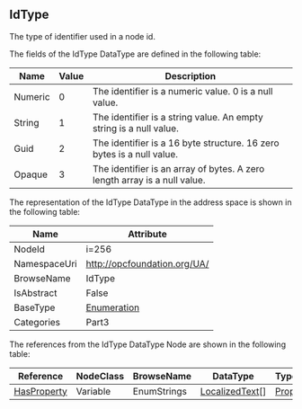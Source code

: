 <!-- datatype -->
## IdType
The type of identifier used in a node id.  
<!-- end of description -->
The fields of the IdType DataType are defined in the following table:  

|Name|Value| Description|
|---|---|---|
|Numeric|0|The identifier is a numeric value. 0 is a null value.|
|String|1|The identifier is a string value. An empty string is a null value.|
|Guid|2|The identifier is a 16 byte structure. 16 zero bytes is a null value.|
|Opaque|3|The identifier is an array of bytes. A zero length array is a null value.|

The representation of the IdType DataType in the address space is shown in the following table:  

|Name|Attribute|
|---|---|
|NodeId|i=256|
|NamespaceUri|http://opcfoundation.org/UA/|
|BrowseName|IdType|
|IsAbstract|False|
|BaseType|[Enumeration](../../../Part3/DataTypes/Enumeration/readme.md)|
|Categories|Part3|

The references from the IdType DataType Node are shown in the following table:  

|Reference|NodeClass|BrowseName|DataType|TypeDefinition|ModellingRule|
|---|---|---|---|---|---|
|[HasProperty](../../../Part3/ReferenceTypes/HasProperty/readme.md)|Variable|EnumStrings|[LocalizedText](../../../Part3/DataTypes/LocalizedText/readme.md)[]|[PropertyType](../../Part5/VariableTypes/PropertyType/readme.md)|[Mandatory](../../Objects/Mandatory/readme.md)|

